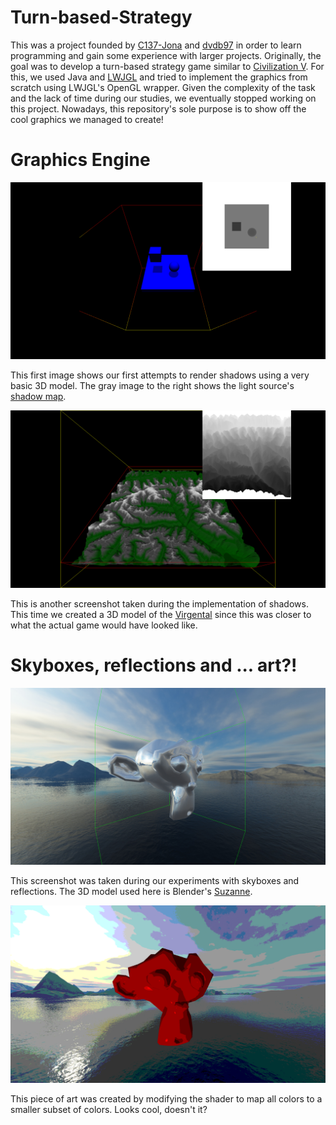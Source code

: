 # Turn-based-Strategy
This was a project founded by [C137-Jona](https://github.com/C137-Jona) and [dvdb97](https://github.com/dvdb97)
in order to learn programming and gain some experience with larger projects. Originally, the goal was to develop a turn-based strategy game similar to 
[Civilization V](https://en.wikipedia.org/wiki/Civilization_V). For this, we used Java and [LWJGL](https://www.lwjgl.org/) and tried to implement the graphics from scratch 
using LWJGL's OpenGL wrapper. Given the complexity of the task and the lack of time during our studies, we eventually stopped working on this project. Nowadays, this
repository's sole purpose is to show off the cool graphics we managed to create!

# Graphics Engine

![Shadows](https://github.com/dvdb97/Turn-based-Strategy/blob/master/screenshots/CorrectShadows.png)

This first image shows our first attempts to render shadows using a very basic 3D model. The gray image to the right shows the light source's [shadow map](https://en.wikipedia.org/wiki/Shadow_mapping).

![Shadows](https://github.com/dvdb97/Turn-based-Strategy/blob/master/screenshots/screenshot_2018-11-02-16-08.png)

This is another screenshot taken during the implementation of shadows. This time we created a 3D model of the [Virgental](https://de.wikipedia.org/wiki/Virgental) since this was closer to what the actual game would have looked like.

# Skyboxes, reflections and ... art?!

![Reflections](https://github.com/dvdb97/Turn-based-Strategy/blob/master/screenshots/screenshot_2018-12-03-11-52.png)

This screenshot was taken during our experiments with skyboxes and reflections. The 3D model used here is Blender's [Suzanne](https://www.dummies.com/article/technology/software/animation-software/blender/meet-suzanne-the-blender-monkey-142918/).

![Art](https://github.com/dvdb97/Turn-based-Strategy/blob/master/screenshots/screenshot_2018-12-27-21-24.png)

This piece of art was created by modifying the shader to map all colors to a smaller subset of colors. Looks cool, doesn't it?

